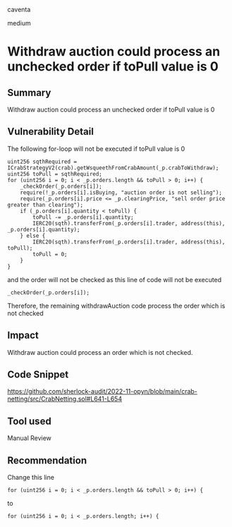 caventa

medium

# Withdraw auction could process an unchecked order if toPull value is 0

## Summary
Withdraw auction could process an unchecked order if toPull value is 0

## Vulnerability Detail
The following for-loop will not be executed if toPull value is 0

```solidity
uint256 sqthRequired = ICrabStrategyV2(crab).getWsqueethFromCrabAmount(_p.crabToWithdraw);
uint256 toPull = sqthRequired;
for (uint256 i = 0; i < _p.orders.length && toPull > 0; i++) {
    _checkOrder(_p.orders[i]);
    require(!_p.orders[i].isBuying, "auction order is not selling");
    require(_p.orders[i].price <= _p.clearingPrice, "sell order price greater than clearing");
    if (_p.orders[i].quantity < toPull) {
        toPull -= _p.orders[i].quantity;
        IERC20(sqth).transferFrom(_p.orders[i].trader, address(this), _p.orders[i].quantity);
    } else {
        IERC20(sqth).transferFrom(_p.orders[i].trader, address(this), toPull);
        toPull = 0;
    }
}
```

 and the order will not be checked as this line of code will not be executed
 
```solidity
_checkOrder(_p.orders[i]);
 ```
 
 Therefore, the remaining withdrawAuction code process the order which is  not checked

## Impact
Withdraw auction could process an order which is not checked.

## Code Snippet
https://github.com/sherlock-audit/2022-11-opyn/blob/main/crab-netting/src/CrabNetting.sol#L641-L654

## Tool used
Manual Review

## Recommendation
Change this line

```sollidity
for (uint256 i = 0; i < _p.orders.length && toPull > 0; i++) {
```

to

```sollidity
for (uint256 i = 0; i < _p.orders.length; i++) {
```
